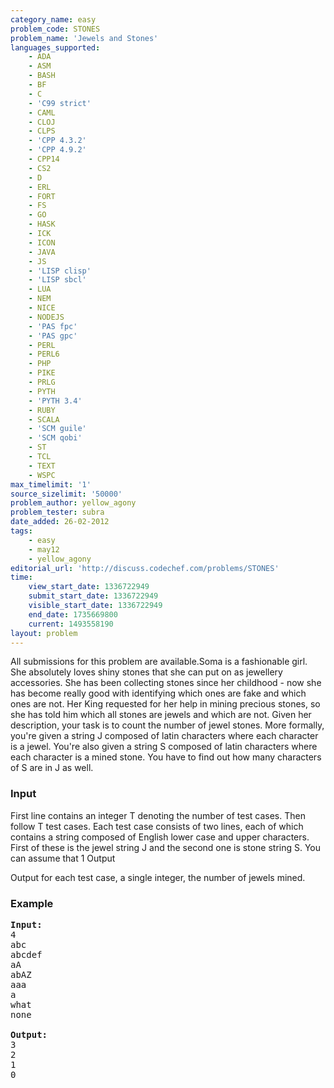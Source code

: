 ```yaml
---
category_name: easy
problem_code: STONES
problem_name: 'Jewels and Stones'
languages_supported:
    - ADA
    - ASM
    - BASH
    - BF
    - C
    - 'C99 strict'
    - CAML
    - CLOJ
    - CLPS
    - 'CPP 4.3.2'
    - 'CPP 4.9.2'
    - CPP14
    - CS2
    - D
    - ERL
    - FORT
    - FS
    - GO
    - HASK
    - ICK
    - ICON
    - JAVA
    - JS
    - 'LISP clisp'
    - 'LISP sbcl'
    - LUA
    - NEM
    - NICE
    - NODEJS
    - 'PAS fpc'
    - 'PAS gpc'
    - PERL
    - PERL6
    - PHP
    - PIKE
    - PRLG
    - PYTH
    - 'PYTH 3.4'
    - RUBY
    - SCALA
    - 'SCM guile'
    - 'SCM qobi'
    - ST
    - TCL
    - TEXT
    - WSPC
max_timelimit: '1'
source_sizelimit: '50000'
problem_author: yellow_agony
problem_tester: subra
date_added: 26-02-2012
tags:
    - easy
    - may12
    - yellow_agony
editorial_url: 'http://discuss.codechef.com/problems/STONES'
time:
    view_start_date: 1336722949
    submit_start_date: 1336722949
    visible_start_date: 1336722949
    end_date: 1735669800
    current: 1493558190
layout: problem
---
```

All submissions for this problem are available.Soma is a fashionable girl. She absolutely loves shiny stones that she can put on as jewellery accessories. She has been collecting stones since her childhood - now she has become really good with identifying which ones are fake and which ones are not. Her King requested for her help in mining precious stones, so she has told him which all stones are jewels and which are not. Given her description, your task is to count the number of jewel stones. More formally, you're given a string J composed of latin characters where each character is a jewel. You're also given a string S composed of latin characters where each character is a mined stone. You have to find out how many characters of S are in J as well.

### Input

First line contains an integer T denoting the number of test cases. Then follow T test cases. Each test case consists of two lines, each of which contains a string composed of English lower case and upper characters. First of these is the jewel string J and the second one is stone string S. You can assume that 1 Output

Output for each test case, a single integer, the number of jewels mined.

### Example

<pre>
<b>Input:</b>
4
abc
abcdef
aA
abAZ
aaa
a
what
none

<b>Output:</b>
3
2
1
0
</pre>